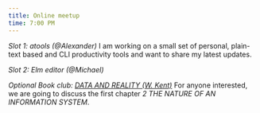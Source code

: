 ```yaml
---
title: Online meetup
time: 7:00 PM
---
```

*Slot 1: atools (@Alexander)*
I am working on a small set of personal, plain-text based and CLI productivity
tools and want to share my latest updates.

*Slot 2: Elm editor (@Michael)*

*Optional Book club: [DATA AND REALITY (W. Kent)](https://www.google.com/search?q=data+and+reality)*
For anyone interested, we are going to discuss the first chapter *2 THE NATURE
OF AN INFORMATION SYSTEM*.
